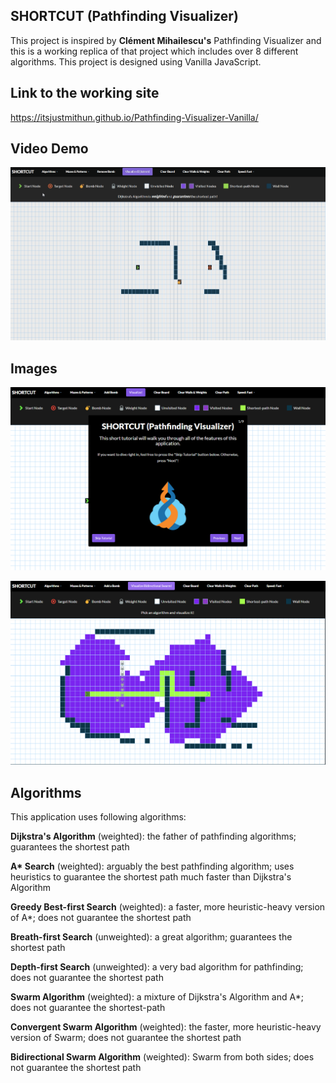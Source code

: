 ## SHORTCUT (Pathfinding Visualizer)

This project is inspired by **Clément Mihailescu's** Pathfinding Visualizer and this is a working replica of that project which includes over 8 different algorithms. This project is designed using Vanilla JavaScript.

## Link to the working site

https://itsjustmithun.github.io/Pathfinding-Visualizer-Vanilla/

## Video Demo

![Shortcut Demo Video](Demo.gif)

## Images

![Github-1.png](Github-1.png)

![Github-3.png](Github-3.png)

## Algorithms

This application uses following algorithms:

**Dijkstra's Algorithm** (weighted): the father of pathfinding algorithms; guarantees the shortest path

**A\* Search** (weighted): arguably the best pathfinding algorithm; uses heuristics to guarantee the shortest path much faster than Dijkstra's Algorithm

**Greedy Best-first Search** (weighted): a faster, more heuristic-heavy version of A\*; does not guarantee the shortest path

**Breath-first Search** (unweighted): a great algorithm; guarantees the shortest path

**Depth-first Search** (unweighted): a very bad algorithm for pathfinding; does not guarantee the shortest path

**Swarm Algorithm** (weighted): a mixture of Dijkstra's Algorithm and A\*; does not guarantee the shortest-path

**Convergent Swarm Algorithm** (weighted): the faster, more heuristic-heavy version of Swarm; does not guarantee the shortest path

**Bidirectional Swarm Algorithm** (weighted): Swarm from both sides; does not guarantee the shortest path
